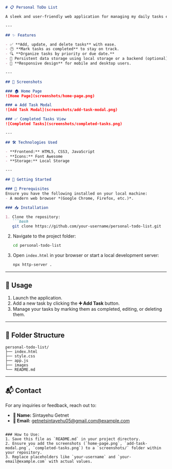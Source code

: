 ```markdown
# 📋 Personal ToDo List

A sleek and user-friendly web application for managing my daily tasks efficiently. This project was built using basic web technologies and was able to deliver a responsive and feature-rich experience.

---

## ✨ Features

- ✅ **Add, update, and delete tasks** with ease.
- 🕑 **Mark tasks as completed** to stay on track.
- 🔍 **Organize tasks by priority or due date.**
- 💾 Persistent data storage using local storage or a backend (optional).
- 📱 **Responsive design** for mobile and desktop users.

---

## 📸 Screenshots

### 🏠 Home Page
![Home Page](screenshots/home-page.png)

### ➕ Add Task Modal
![Add Task Modal](screenshots/add-task-modal.png)

### ✅ Completed Tasks View
![Completed Tasks](screenshots/completed-tasks.png)

---

## 🛠️ Technologies Used

- **Frontend:** HTML5, CSS3, JavaScript
- **Icons:** Font Awesome
- **Storage:** Local Storage 

---

## 🚀 Getting Started

### 🧰 Prerequisites
Ensure you have the following installed on your local machine:
- A modern web browser *(Google Chrome, Firefox, etc.)*.

### 📥 Installation

1. Clone the repository:
   ```bash
   git clone https://github.com/your-username/personal-todo-list.git
   ```
2. Navigate to the project folder:
   ```bash
   cd personal-todo-list
   ```
3. Open `index.html` in your browser or start a local development server:
   ```bash
   npx http-server .
   ```

---

## 🎯 Usage

1. Launch the application.
2. Add a new task by clicking the **➕ Add Task** button.
3. Manage your tasks by marking them as completed, editing, or deleting them.

---

## 📂 Folder Structure

```plaintext
personal-todo-list/
├── index.html
├── style.css
├── app.js
├── images
└── README.md
```

---

## 📬 Contact

For any inquiries or feedback, reach out to:

- **👤 Name:** Sintayehu Getnet  
- **📧 Email:** [getnetsintayehu05@gmail.com@example.com](mailto:getnetsintayehu05@gmail.com@gmail.com)  
```

### How to Use:
1. Save this file as `README.md` in your project directory.
2. Ensure you add the screenshots (`home-page.png`, `add-task-modal.png`, `completed-tasks.png`) to a `screenshots/` folder within your repository.  
3. Replace placeholders like `your-username` and `your-email@example.com` with actual values.
